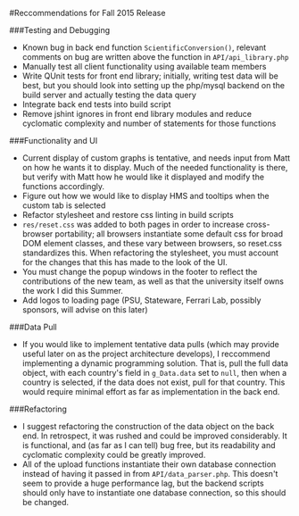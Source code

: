 #Reccommendations for Fall 2015 Release

###Testing and Debugging

 * Known bug in back end function `ScientificConversion()`, relevant comments on bug are written above the function in `API/api_library.php`
 * Manually test all client functionality using available team members
 * Write QUnit tests for front end library; initially, writing test data will be best, but you should look into setting up the php/mysql backend on the build server and actually testing the data query
 * Integrate back end tests into build script
 * Remove jshint ignores in front end library modules and reduce cyclomatic complexity and number of statements for those functions

###Functionality and UI

 * Current display of custom graphs is tentative, and needs input from Matt on how he wants it to display. Much of the needed functionality is there, but verify with Matt how he would like it displayed and modify the functions accordingly.
 * Figure out how we would like to display HMS and tooltips when the custom tab is selected
 * Refactor stylesheet and restore css linting in build scripts
 * `res/reset.css` was added to both pages in order to increase cross-browser portability; all browsers instantiate some default css for broad DOM element classes, and these vary between browsers, so reset.css standardizes this. When refactoring the stylesheet, you must account for the changes that this has made to the look of the UI.
 * You must change the popup windows in the footer to reflect the contributions of the new team, as well as that the university itself owns the work I did this Summer.
 * Add logos to loading page (PSU, Stateware, Ferrari Lab, possibly sponsors, will advise on this later)

###Data Pull

 * If you would like to implement tentative data pulls (which may provide useful later on as the project architecture develops), I reccommend implementing a dynamic programming solution. That is, pull the full data object, with each country's field in `g_Data.data` set to `null`, then when a country is selected, if the data does not exist, pull for that country. This would require minimal effort as far as implementation in the back end.

###Refactoring

 * I suggest refactoring the construction of the data object on the back end. In retrospect, it was rushed and could be improved considerably. It is functional, and (as far as I can tell) bug free, but its readability and cyclomatic complexity could be greatly improved.
 * All of the upload functions instantiate their own database connection instead of having it passed in from `API/data_parser.php`. This doesn't seem to provide a huge performance lag, but the backend scripts should only have to instantiate one database connection, so this should be changed.
